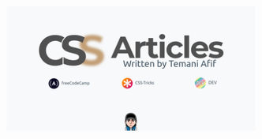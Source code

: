 <a href="https://css-articles.com/" target="_blank"><img src="https://github.com/Afif13/CSS-Articles/blob/e27231161ba98276eabd9fdc334389e006c5d5a5/css-articles.png" alt="CSS Articles by Temani Afif"></a>
